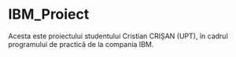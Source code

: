 # IBM_Proiect

Acesta este proiectului studentului Cristian CRIȘAN (UPT), în cadrul programului de practică de la compania IBM.
